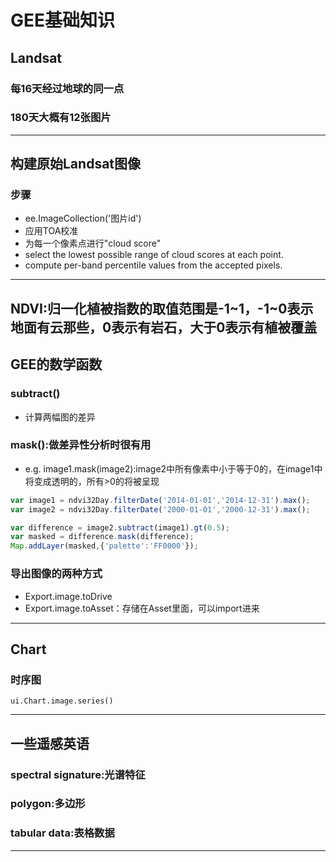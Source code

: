 # GEE基础知识
## Landsat
### 每16天经过地球的同一点
### 180天大概有12张图片
---
## 构建原始Landsat图像
### 步骤
- ee.ImageCollection('图片id')
- 应用TOA校准
- 为每一个像素点进行"cloud score"
- select the lowest possible range of cloud scores at each point.
- compute per-band percentile values from the accepted pixels.
---
## NDVI:归一化植被指数的取值范围是-1~1，-1~0表示地面有云那些，0表示有岩石，大于0表示有植被覆盖
## GEE的数学函数
### subtract()
- 计算两幅图的差异
### mask():做差异性分析时很有用
- e.g. image1.mask(image2):image2中所有像素中小于等于0的，在image1中将变成透明的，所有>0的将被呈现
```JavaScript
var image1 = ndvi32Day.filterDate('2014-01-01','2014-12-31').max();
var image2 = ndvi32Day.filterDate('2000-01-01','2000-12-31').max();

var difference = image2.subtract(image1).gt(0.5);
var masked = difference.mask(difference);
Map.addLayer(masked,{'palette':'FF0000'});
```
### 导出图像的两种方式
- Export.image.toDrive
- Export.image.toAsset：存储在Asset里面，可以import进来
---
## Chart
### 时序图
```GEE
ui.Chart.image.series()
```
---
## 一些遥感英语
### spectral signature:光谱特征
### polygon:多边形
### tabular data:表格数据
---
